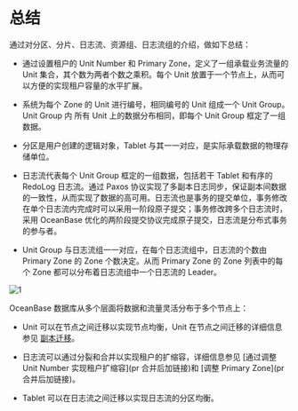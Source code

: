 # 总结

通过对分区、分片、日志流、资源组、日志流组的介绍，做如下总结：

* 通过设置租户的 Unit Number 和 Primary Zone，定义了一组承载业务流量的 Unit 集合，其个数为两者个数之乘积。每个 Unit 放置于一个节点上，从而可以方便的实现租户容量的水平扩展。
  
* 系统为每个 Zone 的 Unit 进行编号，相同编号的 Unit 组成一个 Unit Group。Unit Group 内 所有 Unit 上的数据分布相同，即每个 Unit Group 框定了一组数据。
  
* 分区是用户创建的逻辑对象，Tablet 与其一一对应，是实际承载数据的物理存储单位。
  
* 日志流代表每个 Unit Group 框定的一组数据，包括若干 Tablet 和有序的 RedoLog 日志流。通过 Paxos 协议实现了多副本日志同步，保证副本间数据的一致性，从而实现了数据的高可用。日志流也是事务的提交单位，事务修改在单个日志流内完成时可以采用一阶段原子提交；事务修改跨多个日志流时，采用 OceanBase 优化的两阶段提交协议完成原子提交，日志流是分布式事务的参与者。
  
* Unit Group 与日志流组一一对应，在每个日志流组中，日志流的个数由 Primary Zone 的 Zone 个数决定。从而 Primary Zone 的 Zone 列表中的每个 Zone 都可以分布着日志流组中一个日志流的 Leader。

![1](https://obbusiness-private.oss-cn-shanghai.aliyuncs.com/doc/img/observer-enterprise/V4.0.0/easy-of-use/manage/replica-management/replica-fine-granularity/replica-fine-grained-concept.png)

OceanBase 数据库从多个层面将数据和流量灵活分布于多个节点上：

* Unit 可以在节点之间迁移以实现节点均衡，Unit 在节点之间迁移的详细信息参见 [副本迁移](../2.replica-distribution/2.common-operations/7.replica-migration.md)。

* 日志流可以通过分裂和合并以实现租户的扩缩容，详细信息参见 [通过调整 Unit Number 实现租户扩缩容](pr 合并后加链接)和 [调整 Primary Zone](pr 合并后加链接)。

* Tablet 可以在日志流之间迁移以实现日志流的分区均衡。
